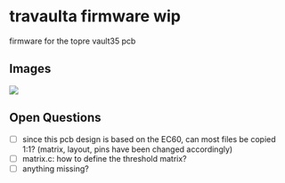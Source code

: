 # travaulta firmware wip
 firmware for the topre vault35 pcb

## Images

![](https://github.com/calvin-mcd/travaulta-firmware-wip/blob/main/KLE.png)

## Open Questions

- [ ] since this pcb design is based on the EC60, can most files be copied 1:1? (matrix, layout, pins have been changed accordingly)
- [ ] matrix.c: how to define the threshold matrix?
- [ ] anything missing?